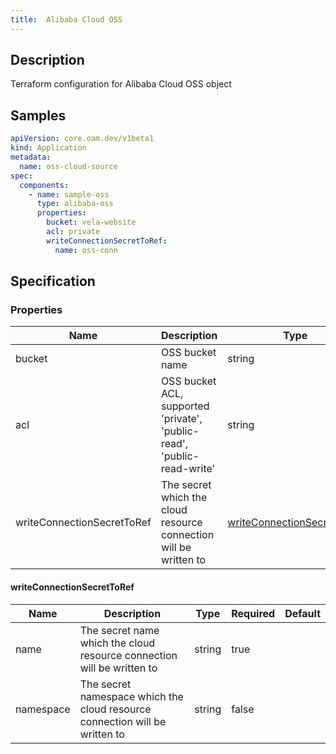 ```yaml
---
title:  Alibaba Cloud OSS
---
```


## Description

Terraform configuration for Alibaba Cloud OSS object

## Samples

```yaml
apiVersion: core.oam.dev/v1beta1
kind: Application
metadata:
  name: oss-cloud-source
spec:
  components:
    - name: sample-oss
      type: alibaba-oss
      properties:
        bucket: vela-website
        acl: private
        writeConnectionSecretToRef:
          name: oss-conn
```

## Specification


### Properties

Name | Description | Type | Required | Default
------------ | ------------- | ------------- | ------------- | ------------- 
bucket | OSS bucket name | string | true |
acl | OSS bucket ACL, supported 'private', 'public-read', 'public-read-write' | string | true |
writeConnectionSecretToRef | The secret which the cloud resource connection will be written to | [writeConnectionSecretToRef](#writeConnectionSecretToRef) | false |


#### writeConnectionSecretToRef

Name | Description | Type | Required | Default
------------ | ------------- | ------------- | ------------- | ------------- 
name | The secret name which the cloud resource connection will be written to | string | true |
namespace | The secret namespace which the cloud resource connection will be written to | string | false |  

